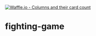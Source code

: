 [![Waffle.io - Columns and their card count](https://badge.waffle.io/vinsdgreat/fighting-game.png?columns=all)](https://waffle.io/vinsdgreat/fighting-game?utm_source=badge)
# fighting-game